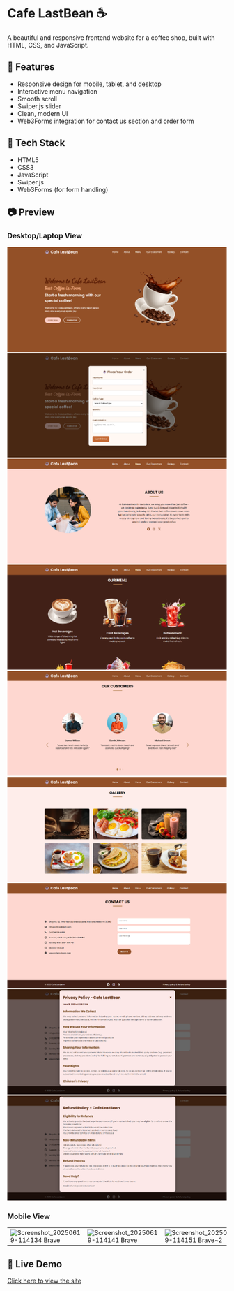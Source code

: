 # Cafe LastBean ☕️
A beautiful and responsive frontend website for a coffee shop, built with HTML, CSS, and JavaScript.

## 🌟 Features
- Responsive design for mobile, tablet, and desktop
- Interactive menu navigation
- Smooth scroll
- Swiper.js slider
- Clean, modern UI
- Web3Forms integration for contact us section and order form

## 🚀 Tech Stack
- HTML5
- CSS3
- JavaScript
- Swiper.js
- Web3Forms (for form handling)

## 📷 Preview

### Desktop/Laptop View
![alt text](<Screenshot 2025-06-19 121446.png>)
![alt text](<Screenshot 2025-06-19 121502.png>)
![alt text](<Screenshot 2025-06-19 121518.png>)
![alt text](<Screenshot 2025-06-19 121533.png>)
![alt text](<Screenshot 2025-06-19 121547.png>)
![alt text](<Screenshot 2025-06-19 121600.png>)
![alt text](<Screenshot 2025-06-19 121621.png>)
![alt text](<Screenshot 2025-06-19 121643.png>)
![alt text](<Screenshot 2025-06-19 121700.png>)

### Mobile View

| | | | |
|---|---|---|---|
| ![Screenshot_20250619-114134 Brave](https://github.com/user-attachments/assets/4ef0599d-4625-40f7-8944-b2a4515dd91c) | ![Screenshot_20250619-114141 Brave](https://github.com/user-attachments/assets/38b04de9-8e8e-4e7a-b816-c7c8fc8a0f8c) | ![Screenshot_20250619-114151 Brave~2](https://github.com/user-attachments/assets/588c7718-9e68-4d73-8a3b-7720dfcaf846) | ![Screenshot_20250619-114157 Brave](https://github.com/user-attachments/assets/ae25a5c5-349b-43e6-bdd9-215d1b2616c1) |


## 🔗 Live Demo
[Click here to view the site](https://cafe-last-bean.vercel.app/)

